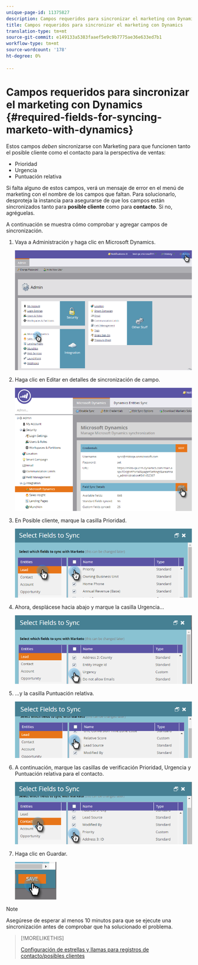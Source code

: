 ```yaml
---
unique-page-id: 11375827
description: Campos requeridos para sincronizar el marketing con Dynamics - Documentos de marketing - Documentación del producto
title: Campos requeridos para sincronizar el marketing con Dynamics
translation-type: tm+mt
source-git-commit: e149133a5383faaef5e9c9b7775ae36e633ed7b1
workflow-type: tm+mt
source-wordcount: '178'
ht-degree: 0%

---
```



# Campos requeridos para sincronizar el marketing con Dynamics {#required-fields-for-syncing-marketo-with-dynamics}

Estos campos *deben* sincronizarse con Marketing para que funcionen tanto el posible cliente como el contacto para la perspectiva de ventas:

* Prioridad
* Urgencia
* Puntuación relativa

Si falta alguno de estos campos, verá un mensaje de error en el menú de marketing con el nombre de los campos que faltan. Para solucionarlo, desproteja la instancia para asegurarse de que los campos están sincronizados tanto para **posible cliente** como para **contacto**. Si no, agréguelas.

A continuación se muestra cómo comprobar y agregar campos de sincronización.

1. Vaya a Administración y haga clic en Microsoft Dynamics.

   ![](assets/image2015-10-9-9-3a50-3a9.png)

1. Haga clic en Editar en detalles de sincronización de campo.

   ![](assets/image2015-10-9-9-3a52-3a23.png)

1. En Posible cliente, marque la casilla Prioridad.

   ![](assets/image2016-6-8-13-3a33-3a50.png)

1. Ahora, desplácese hacia abajo y marque la casilla Urgencia...

   ![](assets/image2016-6-8-13-3a35-3a22.png)

1. ...y la casilla Puntuación relativa.

   ![](assets/image2016-6-8-13-3a36-3a1.png)

1. A continuación, marque las casillas de verificación Prioridad, Urgencia y Puntuación relativa para el contacto.

   ![](assets/image2016-6-8-13-3a36-3a36.png)

1. Haga clic en Guardar.

   ![](assets/image2016-6-8-13-3a41-3a27.png)

>[!NOTE]
>
>Asegúrese de esperar al menos 10 minutos para que se ejecute una sincronización antes de comprobar que ha solucionado el problema.

>[!MORELIKETHIS]
>
>[Configuración de estrellas y llamas para registros de contacto/posibles clientes](http://docs.marketo.com/x/BICMAg)

